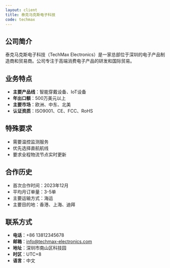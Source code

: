 ```yaml
---
layout: client
title: 泰克马克斯电子科技
code: techmax
---
```


## 公司简介

泰克马克斯电子科技（TechMax Electronics）是一家总部位于深圳的电子产品制造商和贸易商。公司专注于高端消费电子产品的研发和国际贸易。

## 业务特点

- **主要产品线**：智能穿戴设备、IoT设备
- **年出口额**：500万美元以上
- **主要市场**：欧洲、中东、北美
- **认证资质**：ISO9001、CE、FCC、RoHS

## 特殊要求

- 需要温控监测服务
- 优先选择直航航线
- 要求全程物流节点实时更新

## 合作历史

- 首次合作时间：2023年12月
- 平均月订单量：3-5单
- 主要运输方式：海运
- 主要目的地：香港、上海、迪拜

## 联系方式

- **电话**：+86 13812345678
- **邮箱**：info@techmax-electronics.com
- **地址**：深圳市南山区科技园
- **时区**：UTC+8
- **语言**：中文 